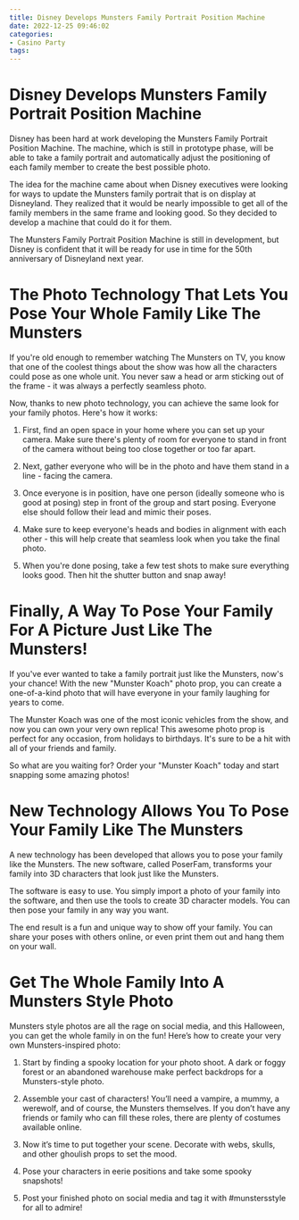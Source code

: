 ```yaml
---
title: Disney Develops Munsters Family Portrait Position Machine
date: 2022-12-25 09:46:02
categories:
- Casino Party
tags:
---
```



#  Disney Develops Munsters Family Portrait Position Machine

Disney has been hard at work developing the Munsters Family Portrait Position Machine. The machine, which is still in prototype phase, will be able to take a family portrait and automatically adjust the positioning of each family member to create the best possible photo.

The idea for the machine came about when Disney executives were looking for ways to update the Munsters family portrait that is on display at Disneyland. They realized that it would be nearly impossible to get all of the family members in the same frame and looking good. So they decided to develop a machine that could do it for them.

The Munsters Family Portrait Position Machine is still in development, but Disney is confident that it will be ready for use in time for the 50th anniversary of Disneyland next year.

#  The Photo Technology That Lets You Pose Your Whole Family Like The Munsters

If you're old enough to remember watching The Munsters on TV, you know that one of the coolest things about the show was how all the characters could pose as one whole unit. You never saw a head or arm sticking out of the frame - it was always a perfectly seamless photo.

Now, thanks to new photo technology, you can achieve the same look for your family photos. Here's how it works:

1. First, find an open space in your home where you can set up your camera. Make sure there's plenty of room for everyone to stand in front of the camera without being too close together or too far apart.

2. Next, gather everyone who will be in the photo and have them stand in a line - facing the camera.

3. Once everyone is in position, have one person (ideally someone who is good at posing) step in front of the group and start posing. Everyone else should follow their lead and mimic their poses.

4. Make sure to keep everyone's heads and bodies in alignment with each other - this will help create that seamless look when you take the final photo.

5. When you're done posing, take a few test shots to make sure everything looks good. Then hit the shutter button and snap away!

#  Finally, A Way To Pose Your Family For A Picture Just Like The Munsters!

If you've ever wanted to take a family portrait just like the Munsters, now's your chance! With the new "Munster Koach" photo prop, you can create a one-of-a-kind photo that will have everyone in your family laughing for years to come.

The Munster Koach was one of the most iconic vehicles from the show, and now you can own your very own replica! This awesome photo prop is perfect for any occasion, from holidays to birthdays. It's sure to be a hit with all of your friends and family.

So what are you waiting for? Order your "Munster Koach" today and start snapping some amazing photos!

#  New Technology Allows You To Pose Your Family Like The Munsters

A new technology has been developed that allows you to pose your family like the Munsters. The new software, called PoserFam, transforms your family into 3D characters that look just like the Munsters.

The software is easy to use. You simply import a photo of your family into the software, and then use the tools to create 3D character models. You can then pose your family in any way you want.

The end result is a fun and unique way to show off your family. You can share your poses with others online, or even print them out and hang them on your wall.

#  Get The Whole Family Into A Munsters Style Photo

Munsters style photos are all the rage on social media, and this Halloween, you can get the whole family in on the fun! Here’s how to create your very own Munsters-inspired photo:

1. Start by finding a spooky location for your photo shoot. A dark or foggy forest or an abandoned warehouse make perfect backdrops for a Munsters-style photo.

2. Assemble your cast of characters! You’ll need a vampire, a mummy, a werewolf, and of course, the Munsters themselves. If you don’t have any friends or family who can fill these roles, there are plenty of costumes available online.

3. Now it’s time to put together your scene. Decorate with webs, skulls, and other ghoulish props to set the mood.

4. Pose your characters in eerie positions and take some spooky snapshots!

5. Post your finished photo on social media and tag it with #munstersstyle for all to admire!
